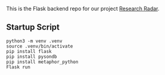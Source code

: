 This is the Flask backend repo for our project [Research Radar](https://github.com/researchRadar-ai).

## Startup Script
```
python3 -m venv .venv
source .venv/bin/activate
pip install flask
pip install pysondb
pip install metaphor_python
Flask run
```
